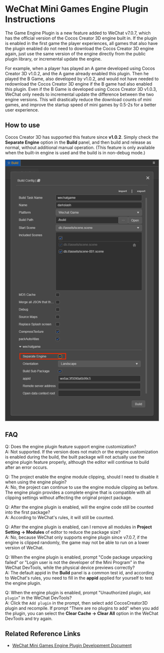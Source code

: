 # WeChat Mini Games Engine Plugin Instructions

The Game Engine Plugin is a new feature added to WeChat v7.0.7, which has the official version of the Cocos Creator 3D engine built in. If the plugin is enabled in the first game the player experiences, all games that also have the plugin enabled do not need to download the Cocos Creator 3D engine again, just use the same version of the engine directly from the public plugin library, or incremental update the engine.

For example, when a player has played an A game developed using Cocos Creator 3D v1.0.2, and the A game already enabled this plugin. Then he played the B Game, also developed by v1.0.2, and would not have needed to redownload the Cocos Creator 3D engine if the B game had also enabled this plugin. Even if the B Game is developed using Cocos Creator 3D v1.0.3, WeChat only needs to incremental update the difference between the two engine versions. This will drastically reduce the download counts of mini games, and improve the startup speed of mini games by 0.5-2s for a better user experience.

## How to use

Cocos Creator 3D has supported this feature since **v1.0.2**. Simply check the **Separate Engine** option in the **Build** panel, and then build and release as normal, without additional manual operation. (This feature is only available when the built-in engine is used and the build is in non-debug mode.)

![](./wechatgame-plugin/build-options.jpg)

## FAQ

Q: Does the engine plugin feature support engine customization?<br/>
A: Not supported. If the version does not match or the engine customization is enabled during the build, the built package will not actually use the engine plugin feature properly, although the editor will continue to build after an error occurs.

Q: The project enable the engine module clipping, should I need to disable it when using the engine plugin?<br/>
A: No, the project can continue to use the engine module clipping as before. The engine plugin provides a complete engine that is compatible with all clipping settings without affecting the original project package.

Q: After the engine plugin is enabled, will the engine code still be counted into the first package?<br/>
A: According to WeChat's rules, it will still be counted.

Q: After the engine plugin is enabled, can I remove all modules in **Project Setting -> Modules** of editor to reduce the package size?<br/>
A: No, because WeChat only supports engine plugin since v7.0.7, if the engine is clipped randomly, the game may not be able to run on a lower version of WeChat.

Q: When the engine plugin is enabled, prompt "Code package unpacking failed" or "Login user is not the developer of the Mini Program" in the WeChat DevTools, while the physical device previews correctly?<br/>
A: The default appid in the **Build** panel is a common test id, and according to WeChat's rules, you need to fill in the **appid** applied for yourself to test the engine plugin.

Q: When the engine plugin is enabled, prompt "Unauthorized plugin, `Add plugin`" in the WeChat DevTools?<br/>
A: Click the `Add plugin` in the prompt, then select add CocosCreator3D plugin and recompile. If prompt "There are no plugins to add" when you add the plugin, you can select the **Clear Cache -> Clear All** option in the WeChat DevTools and try again.

## Related Reference Links

- [WeChat Mini Games Engine Plugin Development Document](https://developers.weixin.qq.com/minigame/dev/guide/base-ability/game-engine-plugin.html)
